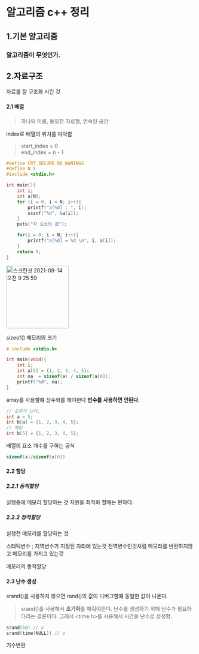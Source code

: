 # 알고리즘 c++ 정리
## 1.기본 알고리즘
### 알고리즘이 무엇인가.

## 2.자료구조
자료를 잘 구조화 시킨 것
#### 2.1 배열
> 하나의 이름, 동일한 자료형, 연속된 공간

index로 배열의 위치를 파악함
> start_index = 0   
> end_index = n - 1

```c++
#define CRT_SECURE_NO_WANINGS
#define N 5
#include <stdio.h>

int main(){
    int i;
    int a[N];
    for (i = 0; i < N; i++){
        printf("a[%d] : ", i);
        scanf("%d", &a[i]);
    }
    puts("각 요소의 값");

    for(i = 0; i < N; i++){
        printf("a[%d] = %d \n", i, a[i]);
    }
    return 0;
}
```
<img width="167" alt="스크린샷 2021-09-14 오전 9 25 59" src="https://user-images.githubusercontent.com/46950334/133174054-7358202e-f628-4c8a-a92f-2dc3cd96d1c1.png">

sizeof() 메모리의 크기
```c++
# include <stdio.h>

int main(void){
    int i;
    int a[5] = {1, 2, 3, 4, 5};
    int na  = sizeof(a) / sizeof(a[0]);
    printf("%d", na);
}
```
array를 사용할떄 상수화를 해야한다  **번수를 사용하면 안된다.**
```c++
// 오류가 난다. 
int a = 5;
int b[a] = {1, 2, 3, 4, 5};
// 해답
int b[5] = {1, 2, 3, 4, 5};
```
배열의 요소 개수를 구하는 공식
```c
sizeof(x)/sizeof(x[0])
```
#### 2.2 할당
##### 2.2.1 동적할당
실행중에 메모리 할당하는 것 
자원을 최적화 할때는 편하다.

##### 2.2.2 정적할당
실행전 메모리를 할당하는 것

스태틱변수 ; 지역변수가 지정된 자리에 있는것 전역변수인것처럼 메모리를 반환하지않고 메모리를 가지고 있는것

메모리의 동적할당
#### 2.3 난수 생성
srand()을 사용하지 않으면 rand()의 값이 디버그할떄 동일한 값이 나온다.
> srand()를 사용해서 **초기화**를 해줘야한다.
> 난수를 생성하기 위해 난수가 필요하다라는 결론이다. 그래서 <time.h>를 사용해서 시간을 난수로 성정함.
```c
srand(50) // x
srand(time(NULL)) // o
```

기수변환 

